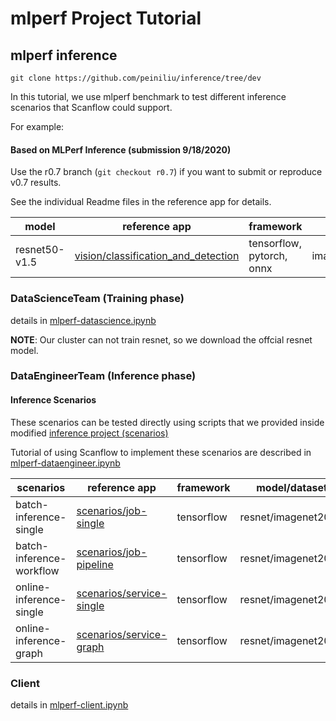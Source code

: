 # mlperf Project Tutorial

## mlperf inference

```
git clone https://github.com/peiniliu/inference/tree/dev
```
In this tutorial, we use mlperf benchmark to test different inference scenarios that Scanflow could support.

For example:
#### Based on MLPerf Inference (submission 9/18/2020)
Use the r0.7 branch (```git checkout r0.7```) if you want to submit or reproduce v0.7 results.

See the individual Readme files in the reference app for details.

| model | reference app | framework | dataset |
| ---- | ---- | ---- | ---- |
| resnet50-v1.5 | [vision/classification_and_detection](https://github.com/peiniliu/inference/tree/master/vision/classification_and_detection) | tensorflow, pytorch, onnx | imagenet2012 |



### DataScienceTeam (Training phase)

details in [mlperf-datascience.ipynb](training/mlperf-datascience.ipynb)

**NOTE**: Our cluster can not train resnet, so we download the offcial resnet model.

### DataEngineerTeam (Inference phase)

#### Inference Scenarios

These scenarios can be tested directly using scripts that we provided inside modified [inference project (scenarios)](https://github.com/peiniliu/inference/tree/dev/vision/classification_and_detection/scenarios)

Tutorial of using Scanflow to implement these scenarios are described in [mlperf-dataengineer.ipynb](inference/mlperf-dataengineer.ipynb)

| scenarios | reference app | framework | model/dataset |
| ---- | ---- | ---- | ---- |
| batch-inference-single | [scenarios/job-single](https://github.com/peiniliu/inference/tree/dev/vision/classification_and_detection/scenarios/job-single) | tensorflow | resnet/imagenet2012 |
| batch-inference-workflow | [scenarios/job-pipeline](https://github.com/peiniliu/inference/tree/dev/vision/classification_and_detection/scenarios/job-pipeline) | tensorflow | resnet/imagenet2012 |
| online-inference-single | [scenarios/service-single](https://github.com/peiniliu/inference/tree/dev/vision/classification_and_detection/scenarios/service-single) | tensorflow | resnet/imagenet2012 |
| online-inference-graph | [scenarios/service-graph](https://github.com/peiniliu/inference/tree/dev/vision/classification_and_detection/scenarios/service-graph) | tensorflow | resnet/imagenet2012 |


### Client 

details in [mlperf-client.ipynb](client/mlperf-client.ipynb)
